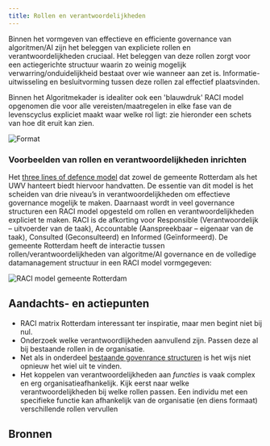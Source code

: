 ```yaml
---
title: Rollen en verantwoordelijkheden
---
```


Binnen het vormgeven van effectieve en efficiente governance van algoritmen/AI zijn het beleggen van expliciete rollen en verantwoordelijkheden cruciaal. Het beleggen van deze rollen zorgt voor een actiegerichte structuur waarin zo weinig mogelijk verwarring/onduidelijkheid bestaat over wie wanneer aan zet is. Informatie-uitwisseling en besluitvorming tussen deze rollen zal effectief plaatsvinden. 

Binnen het Algoritmekader is idealiter ook een 'blauwdruk' RACI model opgenomen die voor alle vereisten/maatregelen in elke fase van de levenscyclus expliciet maakt waar welke rol ligt: zie hieronder een schets van hoe dit eruit kan zien. 

![Format](https://github.com/user-attachments/assets/3debe7b6-0c42-40f5-a366-9cc5cc90cd3e)


### Voorbeelden van rollen en verantwoordelijkheden inrichten

Het [three lines of defence model](governance-structuur.md) dat zowel de gemeente Rotterdam als het UWV hanteert biedt hiervoor handvatten. De essentie van dit model is het scheiden van drie niveau’s in verantwoordelijkheden om effectieve governance mogelijk te maken. Daarnaast wordt in veel governance structuren een RACI model opgesteld om rollen en verantwoordelijkheden expliciet te maken. RACI is de afkorting voor Responsible (Verantwoordelijk – uitvoerder van de taak), Accountable (Aanspreekbaar – eigenaar van de taak), Consulted (Geconsulteerd) en Informed (Geïnformeerd). De gemeente Rotterdam heeft de interactie tussen rollen/verantwoordelijkheden van algoritme/AI governance en de volledige datamanagement structuur in een RACI model vormgegeven: 

![RACI model gemeente Rotterdam](https://github.com/user-attachments/assets/481cb81d-f098-4563-9718-5d625384c024)


## Aandachts- en actiepunten
- RACI matrix Rotterdam interessant ter inspiratie, maar men begint niet bij nul.
- Onderzoek welke verantwoordlijkheden aanvullend zijn. Passen deze al bij bestaande rollen in de organisatie.
- Net als in onderdeel [bestaande govenrance structuren](governance-structuur.md) is het wijs niet opnieuw het wiel uit te vinden.
- Het koppelen van verantwoordelijkheden aan *functies* is vaak complex en erg organisatieafhankelijk. Kijk eerst naar welke verantwoordelijkheden bij welke rollen passen. Een individu met een specifieke functie kan afhankelijk van de organisatie (en diens formaat) verschillende rollen vervullen

## Bronnen 





